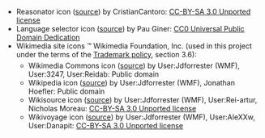 <ul><li>Reasonator icon (<a href='https://commons.wikimedia.org/wiki/File:Reasonator_logo_proposal.png'>source</a>) by CristianCantoro: <a href='https://creativecommons.org/licenses/by-sa/3.0/deed.en'>CC-BY-SA 3.0 Unported license</a></li>
<li>Language selector icon (<a href='https://commons.wikimedia.org/wiki/File:WMF-Agora-Language_selection-crop_3492D1.svg'>source</a>) by Pau Giner: <a href='https://creativecommons.org/publicdomain/zero/1.0/deed.en'>CC0 Universal Public Domain Dedication</a></li>
<li>Wikimedia site icons ™ Wikimedia Foundation, Inc. (used in this project under the terms of the <a href='https://wikimediafoundation.org/wiki/Trademark_policy'>Trademark policy</a>, section 3.6):
<ul style=text-align:left;margin-top:5px>
<li>Wikimedia Commons icon (<a href='https://commons.wikimedia.org/wiki/File:Notification-icon-Commons-logo.svg'>source</a>) by User:Jdforrester (WMF), User:3247, User:Reidab: Public domain</li>
<li>Wikipedia icon (<a href='https://commons.wikimedia.org/wiki/File:Notification-icon-Wikipedia-logo.svg'>source</a>) by User:Jdforrester (WMF), Jonathan Hoefler: Public domain</li>
<li>Wikisource icon (<a href='https://commons.wikimedia.org/wiki/File:Notification-icon-Wikisource-logo.svg'>source</a>) by User:Jdforrester (WMF), User:Rei-artur, Nicholas Moreau: <a href='https://creativecommons.org/licenses/by-sa/3.0/deed.en'>CC-BY-SA 3.0 Unported license</a></li>
<li>Wikivoyage icon (<a href='https://commons.wikimedia.org/wiki/File:Notification-icon-Wikivoyage-logo.svg'>source</a>) by User:Jdforrester (WMF), User:AleXXw, User:‎Danapit:  <a href='https://creativecommons.org/licenses/by-sa/3.0/deed.en'>CC-BY-SA 3.0 Unported license</a></li>
</ul>
</li></ul>
